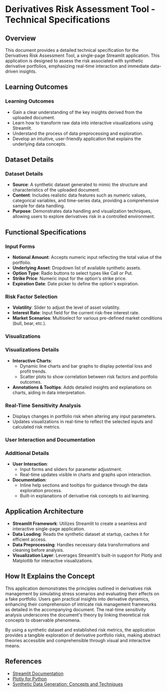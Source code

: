 # Derivatives Risk Assessment Tool - Technical Specifications

## Overview
This document provides a detailed technical specification for the Derivatives Risk Assessment Tool, a single-page Streamlit application. This application is designed to assess the risk associated with synthetic derivative portfolios, emphasizing real-time interaction and immediate data-driven insights.

## Learning Outcomes
### Learning Outcomes
- Gain a clear understanding of the key insights derived from the uploaded document.
- Learn how to transform raw data into interactive visualizations using Streamlit.
- Understand the process of data preprocessing and exploration.
- Develop an intuitive, user-friendly application that explains the underlying data concepts.

## Dataset Details
### Dataset Details
- **Source**: A synthetic dataset generated to mimic the structure and characteristics of the uploaded document.
- **Content**: Includes realistic data features such as numeric values, categorical variables, and time-series data, providing a comprehensive sample for data handling.
- **Purpose**: Demonstrates data handling and visualization techniques, allowing users to explore derivatives risk in a controlled environment.

## Functional Specifications

### Input Forms
- **Notional Amount**: Accepts numeric input reflecting the total value of the portfolio.
- **Underlying Asset**: Dropdown list of available synthetic assets.
- **Option Type**: Radio buttons to select types like Call or Put.
- **Strike Price**: Numeric input for the option's strike price.
- **Expiration Date**: Date picker to define the option's expiration.

### Risk Factor Selection
- **Volatility**: Slider to adjust the level of asset volatility.
- **Interest Rate**: Input field for the current risk-free interest rate.
- **Market Scenarios**: Multiselect for various pre-defined market conditions (bull, bear, etc.).

### Visualizations
### Visualizations Details
- **Interactive Charts**: 
  - Dynamic line charts and bar graphs to display potential loss and profit trends.
  - Scatter plots to show correlation between risk factors and portfolio outcomes.
- **Annotations & Tooltips**: Adds detailed insights and explanations on charts, aiding in data interpretation.

### Real-Time Sensitivity Analysis
- Displays changes in portfolio risk when altering any input parameters.
- Updates visualizations in real-time to reflect the selected inputs and calculated risk metrics.

### User Interaction and Documentation
### Additional Details
- **User Interaction**: 
  - Input forms and sliders for parameter adjustment.
  - Real-time updates visible in charts and graphs upon interaction.
- **Documentation**: 
  - Inline help sections and tooltips for guidance through the data exploration process.
  - Built-in explanations of derivative risk concepts to aid learning.

## Application Architecture
- **Streamlit Framework**: Utilizes Streamlit to create a seamless and interactive single-page application.
- **Data Loading**: Reads the synthetic dataset at startup, caches it for efficient access.
- **Data Preprocessing**: Handles necessary data transformations and cleaning before analysis.
- **Visualization Layer**: Leverages Streamlit's built-in support for Plotly and Matplotlib for interactive visualizations.

## How It Explains the Concept
This application demonstrates the principles outlined in derivatives risk management by simulating stress scenarios and evaluating their effects on a fake portfolio. Users gain practical insights into derivative dynamics, enhancing their comprehension of intricate risk management frameworks as detailed in the accompanying document. The real-time sensitivity analysis underscores the document's theory by linking theoretical risk concepts to observable phenomena.

By using a synthetic dataset and established risk metrics, the application provides a tangible exploration of derivative portfolio risks, making abstract theories accessible and comprehensible through visual and interactive means.

## References
- [Streamlit Documentation](https://docs.streamlit.io/)
- [Plotly for Python](https://plotly.com/python/)
- [Synthetic Data Generation: Concepts and Techniques](https://towardsdatascience.com/synthetic-data-generation-a-bridge-into-the-future-c19324c04cd2)